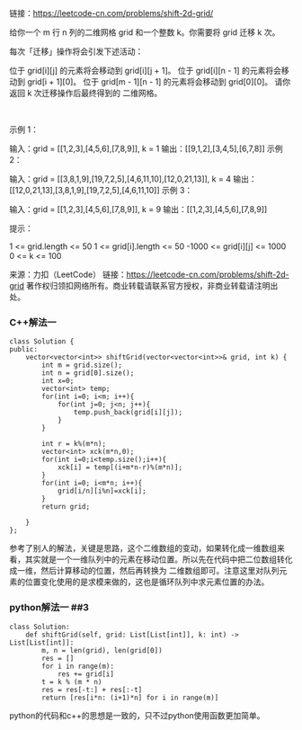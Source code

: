 链接：https://leetcode-cn.com/problems/shift-2d-grid/

给你一个 m 行 n 列的二维网格 grid 和一个整数 k。你需要将 grid 迁移 k 次。

每次「迁移」操作将会引发下述活动：

位于 grid[i][j] 的元素将会移动到 grid[i][j + 1]。
位于 grid[i][n - 1] 的元素将会移动到 grid[i + 1][0]。
位于 grid[m - 1][n - 1] 的元素将会移动到 grid[0][0]。
请你返回 k 次迁移操作后最终得到的 二维网格。

 

示例 1：



输入：grid = [[1,2,3],[4,5,6],[7,8,9]], k = 1
输出：[[9,1,2],[3,4,5],[6,7,8]]
示例 2：



输入：grid = [[3,8,1,9],[19,7,2,5],[4,6,11,10],[12,0,21,13]], k = 4
输出：[[12,0,21,13],[3,8,1,9],[19,7,2,5],[4,6,11,10]]
示例 3：

输入：grid = [[1,2,3],[4,5,6],[7,8,9]], k = 9
输出：[[1,2,3],[4,5,6],[7,8,9]]
 

提示：

1 <= grid.length <= 50
1 <= grid[i].length <= 50
-1000 <= grid[i][j] <= 1000
0 <= k <= 100

来源：力扣（LeetCode）
链接：https://leetcode-cn.com/problems/shift-2d-grid
著作权归领扣网络所有。商业转载请联系官方授权，非商业转载请注明出处。

### C++解法一 ###
```
class Solution {
public:
    vector<vector<int>> shiftGrid(vector<vector<int>>& grid, int k) {
        int m = grid.size();
        int n = grid[0].size();
        int x=0;
        vector<int> temp;
        for(int i=0; i<m; i++){
            for(int j=0; j<n; j++){
                temp.push_back(grid[i][j]);
            }
        }

        int r = k%(m*n);
        vector<int> xck(m*n,0);
        for(int i=0;i<temp.size();i++){
            xck[i] = temp[(i+m*n-r)%(m*n)];
        }
        for(int i=0; i<m*n; i++){
            grid[i/n][i%n]=xck[i];
        }
        return grid;

    }
};
```
参考了别人的解法，关键是思路，这个二维数组的变动，如果转化成一维数组来看，其实就是一个一维队列中的元素在移动位置。所以先在代码中把二位数组转化成一维，然后计算移动的位置，然后再转换为
二维数组即可。注意这里对队列元素的位置变化使用的是求模来做的，这也是循环队列中求元素位置的办法。

### python解法一 ##3
```
class Solution:
    def shiftGrid(self, grid: List[List[int]], k: int) -> List[List[int]]:
        m, n = len(grid), len(grid[0])
        res = []
        for i in range(m):
            res += grid[i]
        t = k % (m * n)
        res = res[-t:] + res[:-t]
        return [res[i*n: (i+1)*n] for i in range(m)]

```
python的代码和c++的思想是一致的，只不过python使用函数更加简单。
